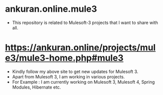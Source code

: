 # ankuran.online.mule3
- This repository is related to Mulesoft-3 projects that I want to share with all.

# https://ankuran.online/projects/mule3/mule3-home.php#mule3
- Kindly follow my above site to get new updates for Mulesoft 3.
- Apart from Mulesoft 3, I am working in various projects. 
- For Example : I am currently working on Mulesoft 3, Mulesoft 4, Spring Modules, Hibernate etc.
